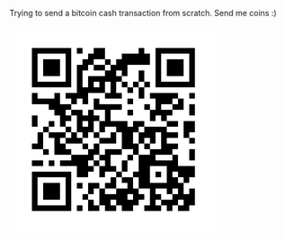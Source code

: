 Trying to send a bitcoin cash transaction from scratch. Send me coins :)

![bitcoin cash address](https://raw.githubusercontent.com/carverschmidt/coinfun/master/address.png)

